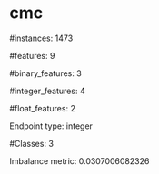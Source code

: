 # cmc

#instances: 1473

#features: 9

  #binary_features: 3

  #integer_features: 4

  #float_features: 2

Endpoint type: integer

#Classes: 3

Imbalance metric: 0.0307006082326

